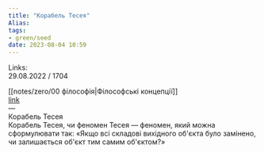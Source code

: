 ```yaml
---
title: "Корабель Тесея"
Alias: 
tags:
- green/seed
date: 2023-08-04 10:59
---
```

Links:  
29.08.2022 / 1704

[[notes/zero/00 філософія|Філософські концепції]]  
[link](https://ru.wikipedia.org/wiki/%D0%9A%D0%BE%D1%80%D0%B0%D0%B1%D0%BB%D1%8C_%D0%A2%D0%B5%D1%81%D0%B5%D1%8F)  
—  
Корабель Тесея  
Корабель Тесея, чи феномен Тесея — феномен, який можна сформулювати так: «Якщо всі складові вихідного об'єкта було замінено, чи залишається об'єкт тим самим об'єктом?»